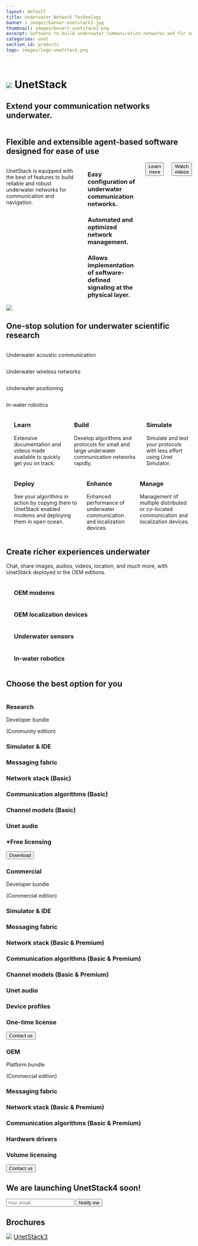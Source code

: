 ```yaml
---
layout: default
title: Underwater Network Technology
banner : images/banner-unetstack3.jpg
thumbnail: images/boxart-unetstack3.png
excerpt: Software to build underwater communication networks and for underwater navigation and positioning.
categories: unet
section_id: products
logo: images/logo-unetstack.png
---
```


<div class='full tall swan' style='background-image: url({{site.baseurl}}/{{page.banner}});'>
  <div class='large-12 columns'>
    <div class='unet-banner-heading'>
      <h1 class='banner-text'><img src='{{site.baseurl}}/{{page.logo}}'> UnetStack</h1>
      <h2 class='banner-sub-heading'>Extend your communication networks underwater.</h2>
    </div>
  </div>
</div>
<div class='two spacing'></div>
<div class='row row-width row-padding-bottom'>
  <div class='row-padding-bottom'>
    <h2 class='section-heading'>Flexible and extensible agent-based software designed for ease of use</h2>
  </div>
  <div class='large-5 columns swan-flex-col'>
    <p class='row-padding-bottom'>UnetStack is equipped with the best of features to build reliable and robust underwater networks for communication and navigation.</p>
    <div>
      <div class="section-sub-heading">
        <i class="fa fa-check"></i>
          <h3><span class='swan-highlight'>Easy</span> configuration of underwater communication networks.</h3>
      </div>
      <div class='spacing'></div>
      <div class="section-sub-heading">
        <i class="fa fa-check"></i>
          <h3>Automated and <span class='swan-highlight'>optimized</span> network management.</h3>
      </div>
      <div class='spacing'></div>
      <div class="section-sub-heading">
        <i class="fa fa-check"></i>
          <h3>Allows implementation of <span class='swan-highlight'>software-defined</span> signaling at the physical layer.</h3>
      </div>
    </div>
    <div class='row row-padding-bottom'>
    <div class='large-10 columns media'>
      <div class='modem-type'>
        <a href='https://unetstack.net/' target="_blank"><button class='button-outline'>Learn more</button></a>
      </div>
      <div class='modem-type'>
        <a href='https://www.youtube.com/channel/UCnwSva23AuUCFPqgI0kPvdw' target="_blank"><button class='button-outline'>Watch videos</button></a>
      </div>
    </div>
  </div>
  </div>
  <div class='large-7 columns'>
    <img src='{{site.baseurl}}/images/Unetstack3-components.png'>
  </div>
</div>
<!-- Researh areas -->
<div class='bg-grey'>
  <!-- <img src='{{site.baseurl}}/images/logo-grey-unetstack.png' class='logo-overlay'> -->
  <div class='row'>
    <h2 class='section-heading'>One-stop solution for underwater scientific research</h2>
  </div>
  <div class='spacing'></div>
  <div class='container row row-width row-padding-bottom'>
    <div class='large-3 columns swan-flex-col row-width'>
      <div class='flex-col-container accordion-content-center'>
        <i class='fa fa-signal shadowed-icon'></i>
        <p class='large-text centered-text'>Underwater acoustic communication</p>
      </div>
    </div>
    <div class='large-3 columns swan-flex-col row-width'>
      <div class='flex-col-container accordion-content-center'>
        <i class='fa fa-wifi shadowed-icon'></i>
        <p class='large-text centered-text'>Underwater wireless networks</p>
      </div>
    </div>
    <div class='large-3 columns swan-flex-col row-width'>
      <div class='flex-col-container accordion-content-center'>
        <i class='fa fa-map-marker-alt shadowed-icon'></i>
        <p class='large-text centered-text'>Underwater positioning</p>
      </div>
    </div>
    <div class='large-3 columns swan-flex-col row-width'>
      <div class='flex-col-container accordion-content-center'>
        <i class='fa fa-robot shadowed-icon'></i>
        <p class='large-text centered-text'>In-water robotics</p>
      </div>
    </div>
  </div>
</div>
<!-- Features -->
<div class='accordion-row'>
  <div class='large-6 columns accordion-img'>
    <img alt="" src="{{site.baseurl}}/images/large-boxart-unetsim.jpg"/>
  </div>
  <div class='large-6 columns'>
    <div class='three spacing'></div>
    <div class='swan-flex-col'>
      <div class='section-sub-heading ml-3'>
        <i class='fa fa-graduation-cap shadowed-icon'></i>
        <div class='swan-flex-col'>
          <h3 class='large-text'>Learn</h3>
          <p class='large-10 columns zero-padding'>Extensive documentation and videos made available to quickly get you on track.</p>
        </div>
      </div>
    </div>
    <div class='swan-flex-col'>
      <div class='section-sub-heading ml-3'>
        <i class='fa fa-code shadowed-icon'></i>
        <div class='swan-flex-col'>
          <h3 class='large-text'>Build</h3>
          <p class='large-10 columns zero-padding'>Develop algorithms and protocols for small and large underwater communication networks rapidly.</p>
        </div>
      </div>
    </div>
    <div class='swan-flex-col'>
      <div class='section-sub-heading ml-3'>
        <i class='fa fa-play shadowed-icon mr-3'></i>
        <div class='swan-flex-col ml-3'>
          <h3 class='large-text ml-3'>Simulate</h3>
          <p class='large-10 columns zero-padding ml-3'>Simulate and test your protocols with less effort using Unet Simulator.</p>
        </div>
      </div>
    </div>
  </div>
</div>
<div class='accordion-row'> 
  <div class='large-6 columns'>
    <div class='two spacing'></div>
    <div class='swan-flex-col'>
      <div class='section-sub-heading ml-3'>
        <i class='fa fa-anchor shadowed-icon'></i>
        <div class='swan-flex-col'>
          <h3 class='large-text'>Deploy</h3>
          <p class='large-10 columns zero-padding'>See your algorithms in action by copying them to UnetStack enabled modems and deploying them in open ocean.</p>
        </div>
      </div>
    </div>
    <div class='swan-flex-col'>
      <div class='section-sub-heading ml-3'>
        <i class='fa fa-chart-line shadowed-icon'></i>
        <div class='swan-flex-col'>
          <h3 class='large-text'>Enhance</h3>
          <p class='large-10 columns zero-padding'>Enhanced performance of underwater communication and localization devices.</p>
        </div>
      </div>
    </div>
    <div class='swan-flex-col'>
      <div class='section-sub-heading ml-3'>
        <i class='fa fa-tasks shadowed-icon'></i>
        <div class='swan-flex-col'>
          <h3 class='large-text'>Manage</h3>
          <p class='large-10 columns zero-padding'>Management of multiple distributed or co-located communication and localization devices.</p>
        </div>
      </div>
    </div>
  </div>
  <div class='large-6 columns accordion-img'>
    <img alt="" src="{{site.baseurl}}/images/large-boxart-network.jpg"/>
  </div>
</div>
<!-- Applications -->
<div class='bg-grey'>
  <div class='row'>
    <h2 class='section-heading'>Create richer experiences underwater</h2>
  </div>
  <div class='row row-width row-padding-bottom'>
    <p class='centered-text'>Chat, share images, audios, videos, location, and much more, with UnetStack deployed in the OEM editions.</p>
    <div class='accordion-row row-padding-bottom'>
      <div class='large-4 columns accordion-container'>
        <img alt="" src="{{site.baseurl}}/images/boxart-modem.jpg" />
        <div class='image-text category-content'>
          <h3>OEM modems</h3>
        </div>
      </div>
      <div class='large-4 columns accordion-container'>
        <img alt="" src="{{site.baseurl}}/images/boxart-localization.jpg" />
        <div class='image-text category-content'>
          <h3>OEM localization devices</h3>
        </div>
      </div>
    </div>
    <div class='accordion-row row-padding-bottom'>
      <div class='large-4 columns accordion-container'>
        <img alt="" src="{{site.baseurl}}/images/thumbnail-sensors.png" class='bg-light-orange'/>
        <div class='image-text category-content'>
          <h3>Underwater sensors</h3>
        </div>
      </div>
      <div class='large-4 columns accordion-container'>
        <img alt="" src="{{site.baseurl}}/images/boxart-Swanbot.jpg"/>
        <div class='image-text category-content'>
          <h3>In-water robotics</h3>
        </div>
      </div>
    </div>
  </div>
</div>
<!-- Subscription models -->
<div>
  <div class='row row-padding-bottom'>
    <h2 class='section-heading'>Choose the best option for you</h2>
  </div>
  <div class='row row-width row-padding-bottom'>
    <div class='accordion-row row-padding-bottom'>
      <div class='large-4 columns'>
        <div class='accordion-container auto-height'>
          <div class='spacing'></div>
          <div class='category-content'>
            <h3 class='large-text centered-text'>Research</h3>
          </div>
          <div class='bg-grey fixed-ht-rd-container'>
            <div class='spacing'></div>
            <div class='flex-col-container centered-text row-padding-bottom'>
              <p>Developer bundle</p>
              <p>(Community edition)</p>
            </div>
            <div class='subscription-info mx-3'>
              <div class="section-sub-heading">
                <i class="fa fa-check"></i>
                <h3>Simulator & IDE</h3>
              </div>
              <div class="section-sub-heading">
                <i class="fa fa-check"></i>
                <h3>Messaging fabric</h3>
              </div>
              <div class="section-sub-heading">
                <i class="fa fa-check"></i>
                <h3>Network stack (Basic)</h3>
              </div>
              <div class="section-sub-heading">
                <i class="fa fa-check"></i>
                <h3>Communication algorithms (Basic)</h3>
              </div>
              <div class="section-sub-heading">
                <i class="fa fa-check"></i>
                <h3>Channel models (Basic)</h3>
              </div>
              <div class="section-sub-heading">
                <i class="fa fa-check"></i>
                <h3>Unet audio</h3>
              </div>
              <div class="section-sub-heading">
                <i class="fa fa-check"></i>
                <h3>*Free licensing</h3>
              </div>            
            </div>
            <div class='row accordion-row row-padding-bottom'>
              <a href='https://unetstack.net/#downloads' target="_blank">
                <button class='button-outline'>Download</button>
              </a>
            </div>
          </div>
        </div>
      </div>
      <div class='large-4 columns'>
        <div class='accordion-container auto-height'>
          <div class='spacing'></div>
          <div class='category-content'>
            <h3 class='large-text centered-text'>Commercial</h3>
          </div>
          <div class='bg-grey fixed-ht-rd-container'>
            <div class='spacing'></div>
            <div class='flex-col-container centered-text row-padding-bottom'>
              <p>Developer bundle</p>
              <p>(Commercial edition)</p>
            </div>
            <div class='subscription-info mx-3'>
              <div class="section-sub-heading">
                <i class="fa fa-check"></i>
                <h3>Simulator & IDE</h3>
              </div>
              <div class="section-sub-heading">
                <i class="fa fa-check"></i>
                <h3>Messaging fabric</h3>
              </div>
              <div class="section-sub-heading">
                <i class="fa fa-check"></i>
                <h3>Network stack (Basic & Premium)</h3>
              </div>
              <div class="section-sub-heading">
                <i class="fa fa-check"></i>
                <h3>Communication algorithms (Basic & Premium)</h3>
              </div>
              <div class="section-sub-heading">
                <i class="fa fa-check"></i>
                <h3>Channel models (Basic & Premium)</h3>
              </div>
              <div class="section-sub-heading">
                <i class="fa fa-check"></i>
                <h3>Unet audio</h3>
              </div>
              <div class="section-sub-heading">
                <i class="fa fa-check"></i>
                <h3>Device profiles</h3>
              </div>
              <div class="section-sub-heading">
                <i class="fa fa-check"></i>
                <h3>One-time license</h3>
              </div>
            </div>
            <div class='row accordion-row row-padding-bottom'>
              <a href="mailto:sales@subnero.com" target="_blank">
                <button class='button-outline'>Contact us</button>
              </a>
            </div>
          </div>
        </div>
      </div>
      <div class='large-4 columns'>
        <div class='accordion-container auto-height'>
          <div class='spacing'></div>
          <div class='category-content'>
            <h3 class='large-text centered-text'>OEM</h3>
          </div>
          <div class='bg-grey fixed-ht-rd-container'>
            <div class='spacing'></div>
            <div class='flex-col-container centered-text row-padding-bottom'>
              <p>Platform bundle</p>
              <p>(Commercial edition)</p>
            </div>
            <div class='subscription-info mx-3'>
              <div class="section-sub-heading">
                <i class="fa fa-check"></i>
                <h3>Messaging fabric</h3>
              </div>
              <div class="section-sub-heading">
                <i class="fa fa-check"></i>
                <h3>Network stack (Basic & Premium)</h3>
              </div>
              <div class="section-sub-heading">
                <i class="fa fa-check"></i>
                <h3>Communication algorithms (Basic & Premium)</h3>
              </div>
              <div class="section-sub-heading">
                <i class="fa fa-check"></i>
                <h3>Hardware drivers</h3>
              </div>
              <div class="section-sub-heading">
                <i class="fa fa-check"></i>
                <h3>Volume licensing</h3>
              </div>
            </div>
            <div class='row accordion-row row-padding-bottom'>
              <a href="mailto:sales@subnero.com" target="_blank">
                <button class='button-outline'>Contact us</button>
              </a>
            </div>
          </div>
        </div>
      </div>
    </div>
    <div class='two spacing'></div>
    <div class='flex-col-container'>
      <h2 class='grey-announcement centered-text'> We are launching <span class='large-text-highlight'>UnetStack4</span> soon!</h2>
      <div class='row accordion-row row-padding-bottom'>
        <input type="email" value="" name="EMAIL" class="required email" id="unet-EMAIL" placeholder="Your email" class='email-input'>
        <a href='https://www.youtube.com/watch?v=612MNtANjmQ&list=PLnqY-RltGuGXQuOxIvyBLoF-4W1dcZl5S' target="_blank" class='ml-3'>
          <button class='button-outline'>Notify me</button>
        </a>
      </div>
    </div>
  </div>
</div>
<!-- Brochures -->
<div class='row row-width row-padding-bottom'>
  <div class='two spacing'></div>
  <h2>Brochures</h2>
  <div class="brochure-container">
    <a href="{{site.baseurl}}/brochures/UnetStack-Brochure.pdf"><img class="brochure-thumb" src="{{site.baseurl}}/brochures/unetstack.png"></a>
    <a href="{{site.baseurl}}/brochures/UnetStack-Brochure.pdf" target="_blank" style="font-size: 1.2em;">UnetStack3</a>
  </div>
</div>
